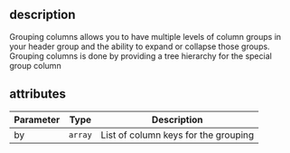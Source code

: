 ## description
Grouping columns allows you to have multiple levels of column groups in your header group and the ability to expand or collapse those groups. Grouping columns is done by providing a tree hierarchy for the special group column

## attributes
<table class="attributes">
<thead>
	<tr>
		<th>Parameter</th>
		<th>Type</th>
		<th>Description</th>
	</tr>
</thead>
<tbody>
	<tr>
	  <td>by</td>
	  <td><code>array</code></td>
	  <td>List of column keys for the grouping</code>  
	  </td>
	</tr>	
</tbody>
</table>
